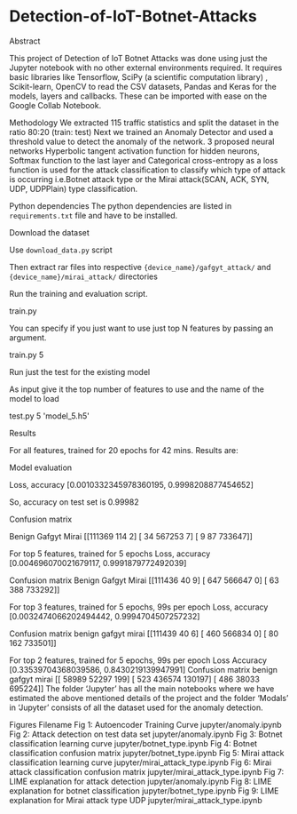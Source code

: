 # Detection-of-IoT-Botnet-Attacks

Abstract

This project of Detection of IoT Botnet Attacks was done using just the Jupyter notebook with no other external environments required.
It requires basic libraries like Tensorflow, SciPy (a scientific computation library) , Scikit-learn, OpenCV to read the CSV datasets, Pandas and Keras for the models, layers and callbacks. These can be imported with ease on the  Google Collab Notebook.

Methodology
We extracted 115 traffic statistics and split the dataset in the ratio 80:20 (train: test)
Next we trained an Anomaly Detector and used a threshold value to detect the anomaly of the network. 
3 proposed neural networks Hyperbolic tangent activation function for hidden neurons, Softmax function to the last layer and Categorical cross-entropy as a loss function is used for the attack classification to classify which type of attack is occurring i.e.Botnet attack type or the Mirai attack(SCAN, ACK, SYN, UDP, UDPPlain) type classification.

Python dependencies
The python dependencies are listed in `requirements.txt` file and have to be installed.

Download the dataset

Use `download_data.py` script

Then extract rar files into respective `{device_name}/gafgyt_attack/` and `{device_name}/mirai_attack/` directories

Run the training and evaluation script.

train.py

You can specify if you just want to use just top N features by passing an argument.

train.py 5

Run just the test for the existing model

As input give it the top number of features to use and the name of the model to load

test.py 5 'model_5.h5'

Results

For all features, trained for 20 epochs for 42 mins.
Results are:

Model evaluation

Loss, accuracy
[0.0010332345978360195, 0.9998208877454652]

So, accuracy on test set is 0.99982

Confusion matrix

Benign     Gafgyt     Mirai
[[111369    114      2]
 [    34 567253      7]
 [     9     87 733647]]

For top 5 features, trained for 5 epochs
Loss, accuracy 
[0.004696070021679117, 0.9991879772492039]

Confusion matrix
Benign     Gafgyt     Mirai
[[111436     40      9]
 [   647 566647      0]
 [    63    388 733292]]

For top 3 features, trained for 5 epochs, 99s per epoch
Loss, accuracy 
[0.0032474066202494442, 0.9994704507257232]

Confusion matrix
benign  gafgyt  mirai
[[111439     40      6]
 [   460 566834      0]
 [    80    162 733501]]

For top 2 features, trained for 5 epochs, 99s per epoch
Loss                   Accuracy
[0.33539704368039586, 0.8430219139947991]
Confusion matrix
benign  gafgyt  mirai
[[ 58989  52297    199]
 [   523 436574 130197]
 [   486  38033 695224]]
The folder ‘Jupyter’ has all the main notebooks where we have estimated the above mentioned details of the project and the folder ‘Modals’ in ‘Jupyter’ consists of all the dataset used for the anomaly detection.

Figures
Filename
Fig 1: Autoencoder Training Curve                       jupyter/anomaly.ipynb
Fig 2: Attack detection on test data set                jupyter/anomaly.ipynb
Fig 3: Botnet classification learning curve             jupyter/botnet_type.ipynb
Fig 4: Botnet classification confusion matrix           jupyter/botnet_type.ipynb
Fig 5: Mirai attack classification learning curve       jupyter/mirai_attack_type.ipynb
Fig 6: Mirai attack classification confusion matrix     jupyter/mirai_attack_type.ipynb
Fig 7: LIME explanation for attack detection            jupyter/anomaly.ipynb
Fig 8: LIME explanation for botnet classification       jupyter/botnet_type.ipynb
Fig 9: LIME explanation for Mirai attack type UDP       jupyter/mirai_attack_type.ipynb

